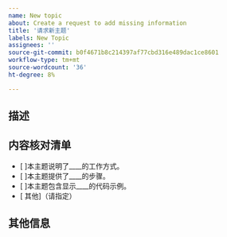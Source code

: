 ```yaml
---
name: New topic
about: Create a request to add missing information
title: '请求新主题'
labels: New Topic
assignees: ''
source-git-commit: b0f4671b8c214397af77cbd316e489dac1ce8601
workflow-type: tm+mt
source-wordcount: '36'
ht-degree: 8%

---
```



## 描述

<!-- (REQUIRED) What topic is missing? -->

## 内容核对清单

<!-- (REQUIRED) List specific information or details to include in this topic. -->

<!-- Use the following checklist template as a starting point -->

- [ ]本主题说明了____的工作方式。
- [ ]本主题提供了____的步骤。
- [ ]本主题包含显示____的代码示例。
- [ 其他]（请指定）

## 其他信息

<!-- (OPTIONAL) Any information you already know or other online resources that cover this topic -->

<!--
Thank you for taking the time to report this issue!
GitHub Issues in this repo should relate to this project's codebase.

Before submitting this issue, please make sure you are complying with our Code of Conduct:
https://github.com/AdobeDocs/commerce-operations.en/blob/main/code-of-conduct.md

Issues that do not comply with our Code of Conduct or do not contain enough information may be closed at the maintainers' discretion.

Feel free to remove this section before creating this issue.
-->

